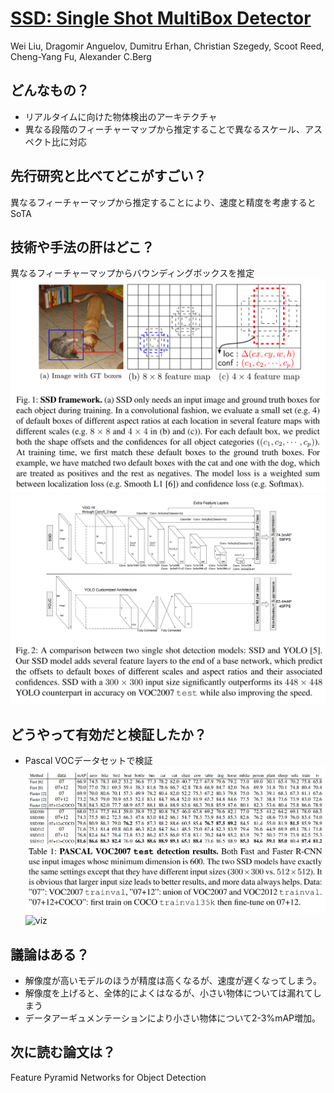 # [SSD: Single Shot MultiBox Detector](https://arxiv.org/abs/1512.02325)
Wei Liu, Dragomir Anguelov, Dumitru Erhan, Christian Szegedy, Scoot Reed, Cheng-Yang Fu, Alexander C.Berg

## どんなもの？
* リアルタイムに向けた物体検出のアーキテクチャ
* 異なる段階のフィーチャーマップから推定することで異なるスケール、アスペクト比に対応

## 先行研究と比べてどこがすごい？
異なるフィーチャーマップから推定することにより、速度と精度を考慮するとSoTA

## 技術や手法の肝はどこ？
異なるフィーチャーマップからバウンディングボックスを推定
![feature](./img/7.1.png)
![arch](./img/7.2.png)

## どうやって有効だと検証したか？
* Pascal VOCデータセットで検証
![table](./img/7.3.png)
![viz](./img/7.4.png)
## 議論はある？
* 解像度が高いモデルのほうが精度は高くなるが、速度が遅くなってしまう。
* 解像度を上げると、全体的によくはなるが、小さい物体については漏れてしまう
* データアーギュメンテーションにより小さい物体について2-3%mAP増加。

## 次に読む論文は？
Feature Pyramid Networks for Object Detection
